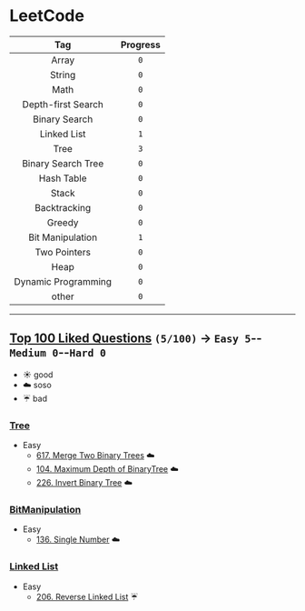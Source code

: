 # LeetCode

| Tag | Progress | 
|:-:|:-:|
| Array | `0` |
| String | `0` |
| Math | `0` |
| Depth-first Search | `0` |
| Binary Search | `0` |
| Linked List | `1` |
| Tree | `3` |
| Binary Search Tree | `0` |
| Hash Table | `0` |
| Stack | `0` |
| Backtracking | `0` |
| Greedy | `0` |
| Bit Manipulation | `1` |
| Two Pointers | `0` |
| Heap | `0` |
| Dynamic Programming | `0` |
| other | `0` |

---

## [Top 100 Liked Questions](https://leetcode.com/problemset/top-100-liked-questions/) `(5/100)` → `Easy 5`--`Medium 0`--`Hard 0`

- :sunny: good
- :cloud: soso
- :umbrella: bad

### [Tree](https://github.com/Sho372/LeetCode/tree/master/src/Tree)

- Easy
    - [617. Merge Two Binary Trees](https://github.com/Sho372/LeetCode/blob/master/src/Tree/MergeTwoBinaryTrees_617.java) :cloud:
    - [104. Maximum Depth of BinaryTree](https://github.com/Sho372/LeetCode/blob/master/src/Tree/MaximumDepthOfBinaryTree_104.java) :cloud:
    - [226. Invert Binary Tree](https://github.com/Sho372/LeetCode/blob/master/src/Tree/InvertBinaryTree_226) :cloud:

### [BitManipulation](https://github.com/Sho372/LeetCode/tree/master/src/BitManipulation)

- Easy
    - [136. Single Number](https://github.com/Sho372/LeetCode/blob/master/src/Tree/SingleNumber_136.java) :cloud:


### [Linked List](https://github.com/Sho372/LeetCode/tree/master/src/LinkedList)

- Easy
    - [206. Reverse Linked List](https://github.com/Sho372/LeetCode/blob/master/src/Tree/ReverseLinkedList_206.java) :umbrella: